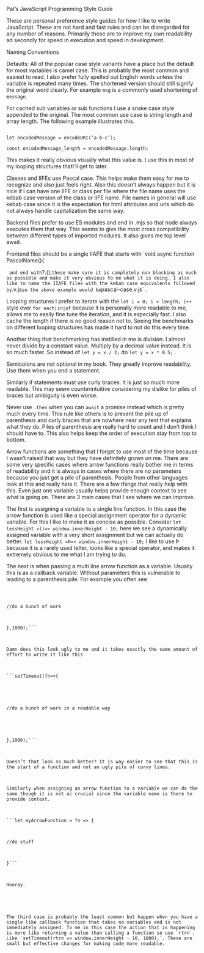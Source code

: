 Pat’s JavaScript Programming Style Guide



These are personal preference style guides for how I like to write JavaScript. These are not hard and fast rules and can be disregarded for any number of reasons. Primarily these are to improve my own readability ad secondly for speed in execution and speed in development.



Naming Conventions

Defaults: All of the popular case style variants have a place but the default for most variables is camel case. This is probably the most common and easiest to read. I also prefer fully spelled out English words unless the variable is repeated many times. The shortened version should still signify the original word clearly. For example `msg` is a commonly used shortening of `message`.



For cached sub variables or sub functions I use a snake case style appended to the original. The most common use case is string length and array length. The following example illustrates this.



```

let encodedMessage = encodeURI(‘a-b-c’);

const encodedMessage_length = encodedMessage.length;

```



This makes it really obvious visually what this value is. I use this in most of my looping structures thatI’ll get to later.



Classes and IIFEs use Pascal case. This helps make them easy for me to recognize and also just feels right. Also this doesn’t always happen but it is nice if I can have one IIFE or class per file where the file name uses the kebab case version of the class  or IIFE name. File names in general will use kebab case since it is the expectation for html attributes and urls which do not always handle capitalization the same way.



Backend files prefer to use ES modules and end in .mjs so that node always executes them that way. This seems to give the most cross compatibility between different types of imported modules. It also gives me top level await.



Frontend files should be a single IIAFE that starts with `void async function PascalName(){

`  and end with `?.();` these make sure it is completely non blocking as much as possible and make it very obvious to me what it is doing. I also like to name the IIAFE files with the kebab case equivalents followed by `.v.js` so the above example would be `pascal-case.v.js` .



Looping structures I prefer to iterate with the `let i = 0; i < length; i++` style over `for each|in|of` because it is personally more readable to me, allows me to easily fine tune the iteration, and it is especially fast. I also cache the length if there is no good reason not to. Seeing the benchmarks on different looping structures has made it hard to not do this every time.



Another thing that benchmarking has instilled in me is division. I almost never divide by a constant value. Multiply by a decimal value instead. It is so much faster. So instead of `let y = x / 2;` do `let y = x * 0.5;` .



Semicolons are not optional in my book. They greatly improve readability. Use them when you end a statement.



Similarly if statements must use curly braces. It is just so much more readable. This may seem counterintuitive considering my dislike for piles of braces but ambiguity is even worse.



Never use `.then` when you can `await` a promise instead which is pretty much every time. This rule like others is to prevent the pile up of parenthesis and curly braces that are nowhere near any text that explains what they do. Piles of parenthesis are really hard to count and I don’t think I should have to. This also helps keep the order of execution stay from top to bottom.



Arrow functions are something that I forget to use most of the time because I wasn’t raised that way but they have definitely grown on me. There are some very specific cases where arrow functions really bother me in terms of readability and it is always in cases where there are no parameters because you just get a pile of parenthesis. People from other languages look at this and really hate it. There are a few things that really help with this. Even just one variable usually helps provide enough context to see what is going on. There are 3 main cases that I see where we can improve. 



The first is assigning a variable to a single line function. In this case the arrow function is used like a special assignment operator for a dynamic variable. For this I like to make it as concise as possible. Consider `let lessHeight =()=> window.innerHeight - 10;` here we see a dynamically assigned variable with a very short assignment but we can actually do better. `let lessHeight =Þ=> window.innerHeight - 10;` I like to use Þ because it is a rarely used letter, looks like a special operator, and makes it extremely obvious to me what I am trying to do.



The next is when passing a multi line arrow function as a variable. Usually this is as a callback variable. Without parameters this is vulnerable to leading to a parenthesis pile. For example you often see 



``` setTimeout(()=>{ 



//do a bunch of work



},1000);```



Damn does this look ugly to me and it takes exactly the same amount of effort to write it like this



```setTimeout(fn=>{





//do a bunch of work in a readable way





},1000);```



Doesn’t that look so much better? It is way easier to see that this is the start of a function and not an ugly pile of curvy lines.



Similarly when assigning an arrow function to a variable we can do the same though it is not ac crucial since the variable name is there to provide context.



```let myArrowFunction = fn => {



//do stuff



}```



Hooray.





The third case is probably the least common but happen when you have a single like callback function that takes no variables and is not immediately assigned. To me in this case the action that is happening is more like returning a value than calling a function so use `rtrn`. Like `setTimeout(rtrn => window.innerHeight - 10, 1000);`. These are small but effective changes for making code more readable.
